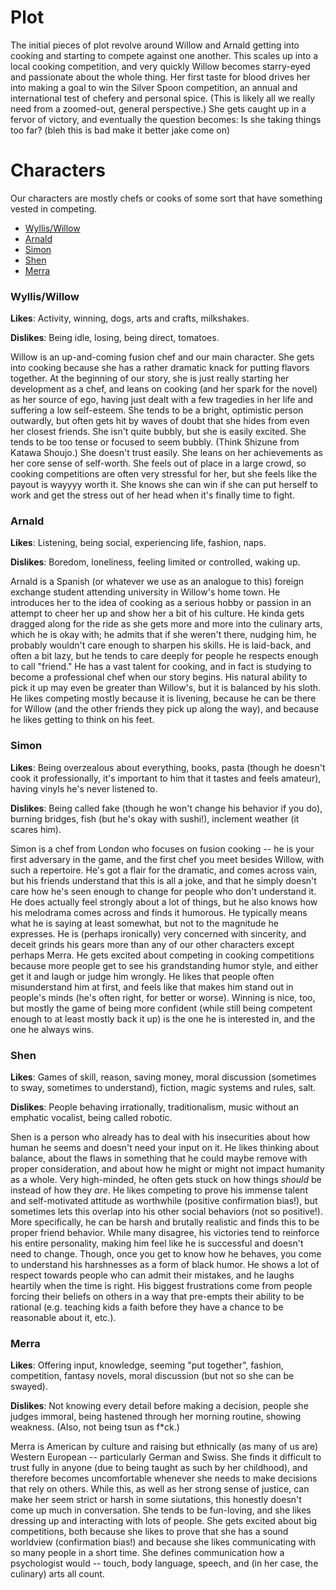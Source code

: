Plot
===
The initial pieces of plot revolve around Willow and Arnald getting into cooking and starting to compete against one another. This scales up into a local cooking competition, and very quickly Willow becomes starry-eyed and passionate about the whole thing. Her first taste for blood drives her into making a goal to win the Silver Spoon competition, an annual and international test of chefery and personal spice. (This is likely all we really need from a zoomed-out, general perspective.) She gets caught up in a fervor of victory, and eventually the question becomes: Is she taking things too far? (bleh this is bad make it better jake come on)

Characters
===
Our characters are mostly chefs or cooks of some sort that have something vested in competing.

- [Wyllis/Willow](#wylliswillow)
- [Arnald](#arnald)
- [Simon](#simon)
- [Shen](#shen)
- [Merra](#merra)

### Wyllis/Willow
**Likes**: Activity, winning, dogs, arts and crafts, milkshakes.

**Dislikes**: Being idle, losing, being direct, tomatoes.


Willow is an up-and-coming fusion chef and our main character. She gets into cooking because she has a rather dramatic knack for putting flavors together. At the beginning of our story, she is just really starting her development as a chef, and leans on cooking (and her spark for the novel) as her source of ego, having just dealt with a few tragedies in her life and suffering a low self-esteem. She tends to be a bright, optimistic person outwardly, but often gets hit by waves of doubt that she hides from even her closest friends. She isn't quite bubbly, but she is easily excited. She tends to be too tense or focused to seem bubbly. (Think Shizune from Katawa Shoujo.) She doesn't trust easily. She leans on her achievements as her core sense of self-worth. She feels out of place in a large crowd, so cooking competitions are often very stressful for her, but she feels like the payout is wayyyy worth it. She knows she can win if she can put herself to work and get the stress out of her head when it's finally time to fight.


### Arnald
**Likes**: Listening, being social, experiencing life, fashion, naps.

**Dislikes**: Boredom, loneliness, feeling limited or controlled, waking up.

Arnald is a Spanish (or whatever we use as an analogue to this) foreign exchange student attending university in Willow's home town. He introduces her to the idea of cooking as a serious hobby or passion in an attempt to cheer her up and show her a bit of his culture. He kinda gets dragged along for the ride as she gets more and more into the culinary arts, which he is okay with; he admits that if she weren't there, nudging him, he probably wouldn't care enough to sharpen his skills. He is laid-back, and often a bit lazy, but he tends to care deeply for people he respects enough to call "friend." He has a vast talent for cooking, and in fact is studying to become a professional chef when our story begins. His natural ability to pick it up may even be greater than Willow's, but it is balanced by his sloth. He likes competing mostly because it is livening, because he can be there for Willow (and the other friends they pick up along the way), and because he likes getting to think on his feet.

### Simon
**Likes**: Being overzealous about everything, books, pasta (though he doesn't cook it professionally, it's important to him that it tastes and feels amateur), having vinyls he's never listened to.

**Dislikes**: Being called fake (though he won't change his behavior if you do), burning bridges, fish (but he's okay with sushi!), inclement weather (it scares him).

Simon is a chef from London who focuses on fusion cooking -- he is your first adversary in the game, and the first chef you meet besides Willow, with such a repertoire. He's got a flair for the dramatic, and comes across vain, but his friends understand that this is all a joke, and that he simply doesn't care how he's seen enough to change for people who don't understand it. He does actually feel strongly about a lot of things, but he also knows how his melodrama comes across and finds it humorous. He typically means what he is saying at least somewhat, but not to the magnitude he expresses. He is (perhaps ironically) very concerned with sincerity, and deceit grinds his gears more than any of our other characters except perhaps Merra. He gets excited about competing in cooking competitions because more people get to see his grandstanding humor style, and either get it and laugh or judge him wrongly. He likes that people often misunderstand him at first, and feels like that makes him stand out in people's minds (he's often right, for better or worse). Winning is nice, too, but mostly the game of being more confident (while still being competent enough to at least mostly back it up) is the one he is interested in, and the one he always wins.


### Shen
**Likes**: Games of skill, reason, saving money, moral discussion (sometimes to sway, sometimes to understand), fiction, magic systems and rules, salt.

**Dislikes**: People behaving irrationally, traditionalism, music without an emphatic vocalist, being called robotic.

Shen is a person who already has to deal with his insecurities about how human he seems and doesn't need your input on it. He likes thinking about balance, about the flaws in something that he could maybe remove with proper consideration, and about how he might or might not impact humanity as a whole. Very high-minded, he often gets stuck on how things *should* be instead of how they *are*. He likes competing to prove his immense talent and self-motivated attitude as worthwhile (positive confirmation bias!), but sometimes lets this overlap into his other social behaviors (not so positive!). More specifically, he can be harsh and brutally realistic and finds this to be proper friend behavior. While many disagree, his victories tend to reinforce his entire personality, making him feel like he is successful and doesn't need to change. Though, once you get to know how he behaves, you come to understand his harshnesses as a form of black humor. He shows a lot of respect towards people who can admit their mistakes, and he laughs heartily when the time is right. His biggest frustrations come from people forcing their beliefs on others in a way that pre-empts their ability to be rational (e.g. teaching kids a faith before they have a chance to be reasonable about it, etc.). 


### Merra
**Likes**: Offering input, knowledge, seeming "put together", fashion, competition, fantasy novels, moral discussion (but not so she can be swayed).

**Dislikes**: Not knowing every detail before making a decision, people she judges immoral, being hastened through her morning routine, showing weakness. (Also, not being tsun as f*ck.)

Merra is American by culture and raising but ethnically (as many of us are) Western European -- particularly German and Swiss. She finds it difficult to trust fully in anyone (due to being taught as such by her childhood), and therefore becomes uncomfortable whenever she needs to make decisions that rely on others. While this, as well as her strong sense of justice, can make her seem strict or harsh in some siutations, this honestly doesn't come up much in conversation. She tends to be fun-loving, and she likes dressing up and interacting with lots of people. She gets excited about big competitions, both because she likes to prove that she has a sound worldview (confirmation bias!) and because she likes communicating with so many people in a short time. She defines communication how a psychologist would -- touch, body language, speech, and (in her case, the culinary) arts all count.
